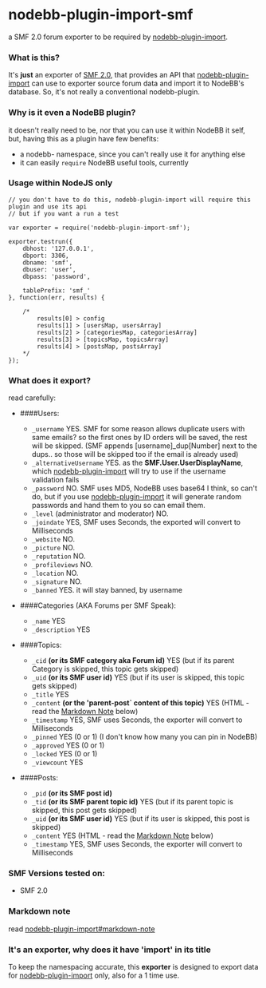 nodebb-plugin-import-smf
========================

a SMF 2.0 forum exporter to be required by [nodebb-plugin-import](https://github.com/akhoury/nodebb-plugin-import).

### What is this?

It's __just__ an exporter of [SMF 2.0](http://www.simplemachines.org/),  that provides an API that [nodebb-plugin-import](https://github.com/akhoury/nodebb-plugin-import)
can use to exporter source forum data and import it to NodeBB's database. So, it's not really a conventional nodebb-plugin.

### Why is it even a NodeBB plugin?

it doesn't really need to be, nor that you can use it within NodeBB it self, but, having this as a plugin have few benefits:
* a nodebb- namespace, since you can't really use it for anything else
* it can easily `require` NodeBB useful tools, currently

### Usage within NodeJS only

```
// you don't have to do this, nodebb-plugin-import will require this plugin and use its api
// but if you want a run a test

var exporter = require('nodebb-plugin-import-smf');

exporter.testrun({
    dbhost: '127.0.0.1',
    dbport: 3306,
    dbname: 'smf',
    dbuser: 'user',
    dbpass: 'password',

    tablePrefix: 'smf_'
}, function(err, results) {

    /*
        results[0] > config
        results[1] > [usersMap, usersArray]
        results[2] > [categoriesMap, categoriesArray]
        results[3] > [topicsMap, topicsArray]
        results[4] > [postsMap, postsArray]
    */
});

```

### What does it export?
read carefully:

- ####Users:
    * `_username` YES. SMF for some reason allows duplicate users with same emails? so the first ones by ID orders will be saved, the rest will be skipped. (SMF appends [username]_dup[Number] next to the dups.. so those will be skipped too if the email is already used)
    * `_alternativeUsername` YES. as the __SMF.User.UserDisplayName__, which [nodebb-plugin-import](https://github.com/akhoury/nodebb-plugin-import) will try to use if the username validation fails
    * `_password` NO. SMF uses MD5, NodeBB uses base64 I think, so can't do, but if you use [nodebb-plugin-import](https://github.com/akhoury/nodebb-plugin-import) it will generate random passwords and hand them to you so can email them.
    * `_level` (administrator and moderator) NO.
    * `_joindate` YES, SMF uses Seconds, the exported will convert to Milliseconds
    * `_website` NO.
    * `_picture` NO.
    * `_reputation` NO.
    * `_profileviews` NO.
    * `_location` NO.
    * `_signature` NO.
    * `_banned` YES. it will stay banned, by username


- ####Categories (AKA Forums per SMF Speak):
    * `_name` YES
    * `_description` YES

- ####Topics:
    * `_cid` __(or its SMF category aka Forum id)__ YES (but if its parent Category is skipped, this topic gets skipped)
    * `_uid` __(or its SMF user id)__ YES (but if its user is skipped, this topic gets skipped)
    * `_title` YES
    * `_content` __(or the 'parent-post` content of this topic)__ YES (HTML - read the [Markdown Note](#markdown-note) below)
    * `_timestamp` YES, SMF uses Seconds, the exporter will convert to Milliseconds
    * `_pinned` YES (0 or 1) (I don't know how many you can pin in NodeBB)
    * `_approved` YES (0 or 1)
    * `_locked` YES (0 or 1)
    * `_viewcount` YES

- ####Posts:
    * `_pid` __(or its SMF post id)__
    * `_tid` __(or its SMF parent topic id)__ YES (but if its parent topic is skipped, this post gets skipped)
    * `_uid` __(or its SMF user id)__ YES (but if its user is skipped, this post is skipped)
    * `_content` YES (HTML - read the [Markdown Note](#markdown-note) below)
    * `_timestamp` YES, SMF uses Seconds, the exporter will convert to Milliseconds

### SMF Versions tested on:
  - SMF 2.0

### Markdown note

read [nodebb-plugin-import#markdown-note](https://github.com/akhoury/nodebb-plugin-import#markdown-note)

### It's an exporter, why does it have 'import' in its title

To keep the namespacing accurate, this __exporter__ is designed to export data for [nodebb-plugin-import](https://github.com/akhoury/nodebb-plugin-import) only, also for a 1 time use.

